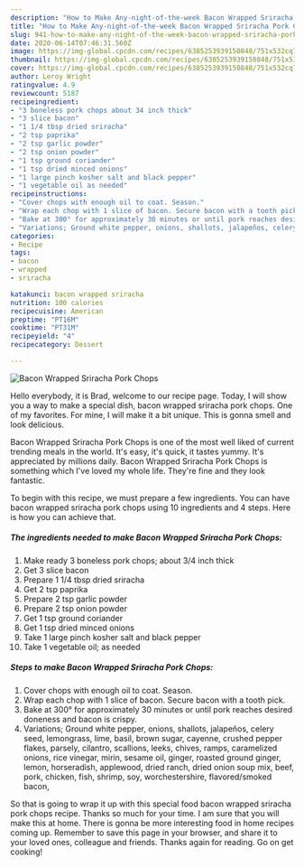 ```yaml
---
description: "How to Make Any-night-of-the-week Bacon Wrapped Sriracha Pork Chops"
title: "How to Make Any-night-of-the-week Bacon Wrapped Sriracha Pork Chops"
slug: 941-how-to-make-any-night-of-the-week-bacon-wrapped-sriracha-pork-chops
date: 2020-06-14T07:46:31.560Z
image: https://img-global.cpcdn.com/recipes/6385253939150848/751x532cq70/bacon-wrapped-sriracha-pork-chops-recipe-main-photo.jpg
thumbnail: https://img-global.cpcdn.com/recipes/6385253939150848/751x532cq70/bacon-wrapped-sriracha-pork-chops-recipe-main-photo.jpg
cover: https://img-global.cpcdn.com/recipes/6385253939150848/751x532cq70/bacon-wrapped-sriracha-pork-chops-recipe-main-photo.jpg
author: Leroy Wright
ratingvalue: 4.9
reviewcount: 5187
recipeingredient:
- "3 boneless pork chops about 34 inch thick"
- "3 slice bacon"
- "1 1/4 tbsp dried sriracha"
- "2 tsp paprika"
- "2 tsp garlic powder"
- "2 tsp onion powder"
- "1 tsp ground coriander"
- "1 tsp dried minced onions"
- "1 large pinch kosher salt and black pepper"
- "1 vegetable oil as needed"
recipeinstructions:
- "Cover chops with enough oil to coat. Season."
- "Wrap each chop with 1 slice of bacon. Secure bacon with a tooth pick."
- "Bake at 300° for approximately 30 minutes or until pork reaches desired doneness and bacon is crispy."
- "Variations; Ground white pepper, onions, shallots, jalapeños, celery seed, lemongrass, lime, basil, brown sugar, cayenne, crushed pepper flakes, parsely, cilantro, scallions, leeks, chives, ramps, caramelized onions, rice vinegar, mirin, sesame oil, ginger, roasted ground ginger, lemon, horseradish, applewood, dried ranch, dried onion soup mix, beef, pork, chicken, fish, shrimp, soy, worchestershire, flavored/smoked bacon,"
categories:
- Recipe
tags:
- bacon
- wrapped
- sriracha

katakunci: bacon wrapped sriracha 
nutrition: 100 calories
recipecuisine: American
preptime: "PT16M"
cooktime: "PT31M"
recipeyield: "4"
recipecategory: Dessert

---
```



![Bacon Wrapped Sriracha Pork Chops](https://img-global.cpcdn.com/recipes/6385253939150848/751x532cq70/bacon-wrapped-sriracha-pork-chops-recipe-main-photo.jpg)

Hello everybody, it is Brad, welcome to our recipe page. Today, I will show you a way to make a special dish, bacon wrapped sriracha pork chops. One of my favorites. For mine, I will make it a bit unique. This is gonna smell and look delicious.



Bacon Wrapped Sriracha Pork Chops is one of the most well liked of current trending meals in the world. It's easy, it's quick, it tastes yummy. It's appreciated by millions daily. Bacon Wrapped Sriracha Pork Chops is something which I've loved my whole life. They're fine and they look fantastic.


To begin with this recipe, we must prepare a few ingredients. You can have bacon wrapped sriracha pork chops using 10 ingredients and 4 steps. Here is how you can achieve that.

<!--inarticleads1-->

##### The ingredients needed to make Bacon Wrapped Sriracha Pork Chops:

1. Make ready 3 boneless pork chops; about 3/4 inch thick
1. Get 3 slice bacon
1. Prepare 1 1/4 tbsp dried sriracha
1. Get 2 tsp paprika
1. Prepare 2 tsp garlic powder
1. Prepare 2 tsp onion powder
1. Get 1 tsp ground coriander
1. Get 1 tsp dried minced onions
1. Take 1 large pinch kosher salt and black pepper
1. Take 1 vegetable oil; as needed




<!--inarticleads2-->

##### Steps to make Bacon Wrapped Sriracha Pork Chops:

1. Cover chops with enough oil to coat. Season.
1. Wrap each chop with 1 slice of bacon. Secure bacon with a tooth pick.
1. Bake at 300° for approximately 30 minutes or until pork reaches desired doneness and bacon is crispy.
1. Variations; Ground white pepper, onions, shallots, jalapeños, celery seed, lemongrass, lime, basil, brown sugar, cayenne, crushed pepper flakes, parsely, cilantro, scallions, leeks, chives, ramps, caramelized onions, rice vinegar, mirin, sesame oil, ginger, roasted ground ginger, lemon, horseradish, applewood, dried ranch, dried onion soup mix, beef, pork, chicken, fish, shrimp, soy, worchestershire, flavored/smoked bacon,




So that is going to wrap it up with this special food bacon wrapped sriracha pork chops recipe. Thanks so much for your time. I am sure that you will make this at home. There is gonna be more interesting food in home recipes coming up. Remember to save this page in your browser, and share it to your loved ones, colleague and friends. Thanks again for reading. Go on get cooking!
